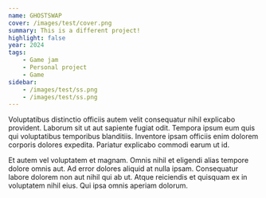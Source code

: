 ```yaml
---
name: GHOSTSWAP
cover: /images/test/cover.png
summary: This is a different project!
highlight: false
year: 2024
tags:
    - Game jam
    - Personal project
    - Game
sidebar:
    - /images/test/ss.png
    - /images/test/ss.png
---
```


Voluptatibus distinctio officiis autem velit consequatur nihil explicabo provident. Laborum sit ut aut sapiente fugiat odit. Tempora ipsum eum quis qui voluptatibus temporibus blanditiis. Inventore ipsam officiis enim dolorem corporis dolores expedita. Pariatur explicabo commodi earum ut id.

Et autem vel voluptatem et magnam. Omnis nihil et eligendi alias tempore dolore omnis aut. Ad error dolores aliquid at nulla ipsam. Consequatur labore dolorem non aut nihil qui ab ut. Atque reiciendis et quisquam ex in voluptatem nihil eius. Qui ipsa omnis aperiam dolorum.